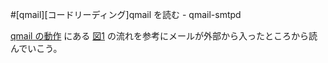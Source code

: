 #[qmail][コードリーディング]qmail を読む - qmail-smtpd

[qmail の動作](http://www.unixuser.org/~euske/doc/qmail/) にある [図1](http://www.unixuser.org/~euske/doc/qmail/qmail.gif) の流れを参考にメールが外部から入ったところから読んでいこう。
